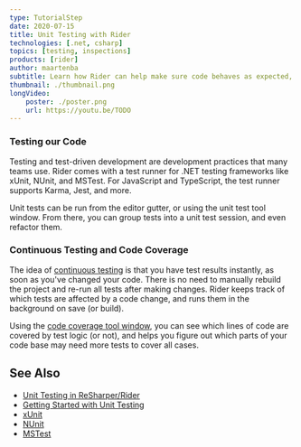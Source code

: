 ```yaml
---
type: TutorialStep
date: 2020-07-15
title: Unit Testing with Rider
technologies: [.net, csharp]
topics: [testing, inspections]
products: [rider]
author: maartenba
subtitle: Learn how Rider can help make sure code behaves as expected, with continuous testing and code coverage.
thumbnail: ./thumbnail.png
longVideo: 
    poster: ./poster.png
    url: https://youtu.be/TODO
---
```


### Testing our Code

Testing and test-driven development are development practices that many teams use. Rider comes with a test runner for
.NET testing frameworks like xUnit, NUnit, and MSTest. For JavaScript and TypeScript, the test runner supports Karma, Jest,
and more.

Unit tests can be run from the editor gutter, or using the unit test tool window. From there, you can group tests
into a unit test session, and even refactor them.

### Continuous Testing and Code Coverage

The idea of [continuous testing](https://www.jetbrains.com/help/rider/Work_with_Continuous_Testing.html) is that you have
test results instantly, as soon as you've changed your code. There is no need to manually rebuild the project and re-run
all tests after making changes. Rider keeps track of which tests are affected by a code change, and runs them
in the background on save (or build).

Using the [code coverage tool window](https://www.jetbrains.com/help/rider/Unit_Tests_Coverage_window.html), you can see
which lines of code are covered by test logic (or not), and helps you figure out which parts of your code base may need
more tests to cover all cases.

## See Also

- [Unit Testing in ReSharper/Rider](https://www.jetbrains.com/help/rider/Unit_Testing__Index.html)
- [Getting Started with Unit Testing](https://www.jetbrains.com/help/rider/Getting_Started_with_Unit_Testing.html)
- [xUnit](https://xunit.github.io/)
- [NUnit](https://nunit.org/)
- [MSTest](https://docs.microsoft.com/en-us/previous-versions/ms243147(v=vs.90)?redirectedfrom=MSDN)